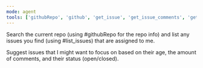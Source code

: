 ```yaml
---
mode: agent
tools: ['githubRepo', 'github', 'get_issue', 'get_issue_comments', 'get_me', 'list_issues']
---
```


Search the current repo (using #githubRepo for the repo info) and list any issues you find (using #list_issues) that are assigned to me.

Suggest issues that I might want to focus on based on their age, the amount of comments, and their status (open/closed).
